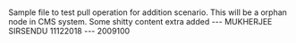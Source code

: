 #
Sample file to test pull operation for addition scenario. This will be a orphan node in CMS system.
Some shitty content extra added --- MUKHERJEE SIRSENDU 11122018 --- 2009100
